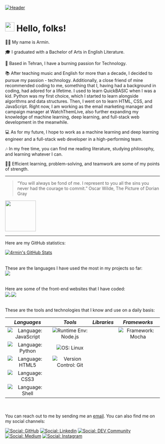 [![Header](https://media-exp1.licdn.com/dms/image/C4D16AQHamhwDyS0WGA/profile-displaybackgroundimage-shrink_350_1400/0/1638820779728?e=1651708800&v=beta&t=lmu23CRHJ5XTRdiRnnViHGZr5Xa_AT1sS5fxTcT-cOg "Header")](https://watchthem.live/)

# <img src="https://raw.githubusercontent.com/MartinHeinz/MartinHeinz/master/wave.gif" width="30px"> Hello, folks!

👋🏽 My name is Armin.

🎓 I graduated with a Bachelor of Arts in English Literature.

🌃 Based in Tehran, I have a burning passion for Technology.

📚 After teaching music and English for more than a decade, I decided to pursue my passion - technology. Additionally, a close friend of mine recommended coding to me, something that I, having had a background in coding, had adored for a lifetime. I used to learn QuickBASIC when I was a kid.
Python was my first choice, which I started to learn alongside algorithms and data structures. Then, I went on to learn HTML, CSS, and JavaScript.
Right now, I am working as the email marketing manager and campaign manager at WatchThemLive, also further expanding my knowledge of machine learning, deep learning, and full-stack web development in the meanwhile.

💻 As for my future, I hope to work as a machine learning and deep learning engineer and a full-stack web developer in a high-performing team.

🎶 In my free time, you can find me reading literature, studying philosophy, and learning whatever I can.

💪🏽 Efficient learning, problem-solving, and teamwork are some of my points of strength.

---

> “You will always be fond of me. I represent to you all the sins you never had the courage to commit.”
> Oscar Wilde, The Picture of Dorian Gray
<img align="center" src="https://upload.wikimedia.org/wikipedia/commons/thumb/1/1c/Dorian_Gray.svg/1280px-Dorian_Gray.svg.png" width=100>

---
Here are my GitHub statistics:

<a href="https://github.com/4rminParvin">
  <img align="center" src="https://github-readme-stats.vercel.app/api?username=4rminParvin&theme=radical" alt="4rmin's GitHub Stats" />
</a>
<br><br><br>
These are the languages I have used the most in my projects so far:
<br>
<a href="https://github.com/4rminParvin">
  <img align="center" src="https://github-readme-stats.vercel.app/api/top-langs/?username=4rminParvin&theme=radical" />
</a>
<br><br><br>
Here are some of the front-end websites that I have coded:
<br>
<a href="https://github.com/4rminParvin/negar-behrouzi">
    <img align="center" src="https://github-readme-stats.vercel.app/api/pin/?username=4rminParvin&theme=radical&repo=negar-behrouzi" />
</a>
<a href="https://github.com/4rminParvin/shayan-habibi">
    <img align="center" src="https://github-readme-stats.vercel.app/api/pin/?username=4rminParvin&theme=radical&repo=shayan-habibi" />
</a>
<br><br><br>
These are the tools and technologies that I know and use on a daily basis:
<br>

|                                                           ***Languages***                                                            |                                                            ***Tools***                                                            | ***Libraries*** |                                                     ***Frameworks***                                                     |
| :----------------------------------------------------------------------------------------------------------------------------: | :-------------------------------------------------------------------------------------------------------------------------: | :-------: | :----------------------------------------------------------------------------------------------------------------: |
| ![Language: JavaScript](https://img.shields.io/badge/JavaScript-informational?style&logo=JavaScript&logoColor=white&color=red) | ![Runtime Env: Node.js](https://img.shields.io/badge/Node.js-informational?style&logo=node.js&logoColor=white&color=purple) |           | ![Framework: Mocha](https://img.shields.io/badge/Mocha-informational?style&logo=Mocha&logoColor=white&color=brown) |
|       ![Language: Python](https://img.shields.io/badge/Python-informational?style&logo=Python&logoColor=white&color=red)       |        ![OS: Linux](https://img.shields.io/badge/Linux-informational?style&logo=linux&logoColor=white&color=purple)         |           |                                                                                                                    |
|        ![Language: HTML5](https://img.shields.io/badge/HTML5-informational?style&logo=HTML5&logoColor=white&color=red)         |     ![Version Control: Git](https://img.shields.io/badge/Git-informational?style&logo=git&logoColor=white&color=purple)     |           |                                                                                                                    |
|          ![Language: CSS3](https://img.shields.io/badge/CSS3-informational?style&logo=CSS3&logoColor=white&color=red)          |                                                                                                                             |           |                                                                                                                    |
|       ![Language: Shell](https://img.shields.io/badge/Shell-informational?style&logo=gnu-bash&logoColor=white&color=red)       |                                                                                                                             |           |                                                                                                                    |
<br><br>
You can reach out to me by sending me an [email](mailto:armin.p4rvin@gmail.com).
You can also find me on my social channels:

[![Social: GitHub](https://img.shields.io/badge/Social-GitHub-informational?style&logo=GitHub&logoColor=white)](https://github.com/4rminparvin) [![Social: Linkedin](https://img.shields.io/badge/Social-LinkedIn-informational?style&logo=LinkedIn&logoColor=white)](https://linkedin.com/in/arminparvin) [![Social: DEV Community](https://img.shields.io/badge/Social-DEV%20Community-informational?style&logo=DEV.to&logoColor=white)](https://dev.to/4rminparvin) [![Social: Medium](https://img.shields.io/badge/Social-Medium-informational?style&logo=Medium&logoColor=white)](https://medium.com/@armin.p4rvin) [![Social: Instagram](https://img.shields.io/badge/Social-Instagram-informational?style&logo=Instagram&logoColor=white)](https://instagram.com/4rminp4rvin/)
